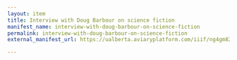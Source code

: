 ```yaml
---
layout: item
title: Interview with Doug Barbour on science fiction
manifest_name: interview-with-doug-barbour-on-science-fiction
permalink: interview-with-doug-barbour-on-science-fiction
external_manifest_url: https://ualberta.aviaryplatform.com/iiif/ng4gm82f7z/manifest

---
```

<!-- Add an essay or interpretive material below this line,
using HTML or markdown.  Do not modify this file above this line -->
